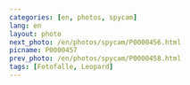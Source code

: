 ```yaml
---
categories: [en, photos, spycam]
lang: en
layout: photo
next_photo: /en/photos/spycam/P0000456.html
picname: P0000457
prev_photo: /en/photos/spycam/P0000458.html
tags: [Fotofalle, Leopard]
---
```

